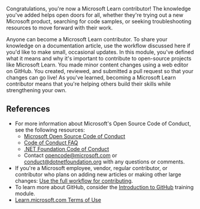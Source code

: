 Congratulations, you're now a Microsoft Learn contributor! The knowledge you've added helps open doors for all, whether they're trying out a new Microsoft product, searching for code samples, or seeking troubleshooting resources to move forward with their work.

Anyone can become a Microsoft Learn contributor. To share your knowledge on a documentation article, use the workflow discussed here if you'd like to make small, occasional updates. In this module, you've defined what it means and why it's important to contribute to open-source projects like Microsoft Learn. You made minor content changes using a web editor on GitHub. You created, reviewed, and submitted a pull request so that your changes can go live! As you've learned, becoming a Microsoft Learn contributor means that you're helping others build their skills while strengthening your own.

## References

- For more information about Microsoft's Open Source Code of Conduct, see the following resources:
  - [Microsoft Open Source Code of Conduct](https://opensource.microsoft.com/codeofconduct/)
  - [Code of Conduct FAQ ](https://opensource.microsoft.com/codeofconduct/faq/)
  - [.NET Foundation Code of Conduct](https://dotnetfoundation.org/code-of-conduct)
  - Contact opencode@microsoft.com or conduct@dotnetfoundation.org with any questions or comments.
- If you're a Microsoft employee, vendor, regular contributor, or contributor who plans on adding new articles or making other large changes: [Use the full workflow for contributing](/contribute/how-to-write-workflows-major).
- To learn more about GitHub, consider the [Introduction to GitHub](/training/modules/introduction-to-github/) training module.
- [Learn.microsoft.com Terms of Use](/legal/termsofuse)

